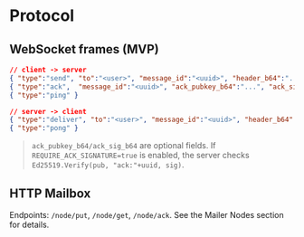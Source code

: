 # Protocol

## WebSocket frames (MVP)
```json
// client -> server
{ "type":"send", "to":"<user>", "message_id":"<uuid>", "header_b64":"...", "nonce_b64":"...", "cipher_b64":"..." }
{ "type":"ack",  "message_id":"<uuid>", "ack_pubkey_b64":"...", "ack_sig_b64":"..." }
{ "type":"ping" }

// server -> client
{ "type":"deliver", "to":"<user>", "message_id":"<uuid>", "header_b64":"...", "nonce_b64":"...", "cipher_b64":"..." }
{ "type":"pong" }
```
> `ack_pubkey_b64/ack_sig_b64` are optional fields. If `REQUIRE_ACK_SIGNATURE=true` is enabled, the server checks `Ed25519.Verify(pub, "ack:"+uuid, sig)`.

## HTTP Mailbox
Endpoints: `/node/put`, `/node/get`, `/node/ack`. See the Mailer Nodes section for details.